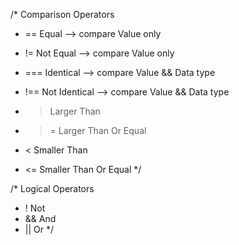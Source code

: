 /*
  Comparison Operators
  - == Equal  --> compare Value only 
  - != Not Equal --> compare Value only

  - === Identical --> compare Value && Data type
  - !== Not Identical --> compare Value && Data type

  - > Larger Than
  - >= Larger Than Or Equal

  - < Smaller Than
  - <= Smaller Than Or Equal
*/

/*
  Logical Operators
  - ! Not
  - && And
  - || Or
*/

